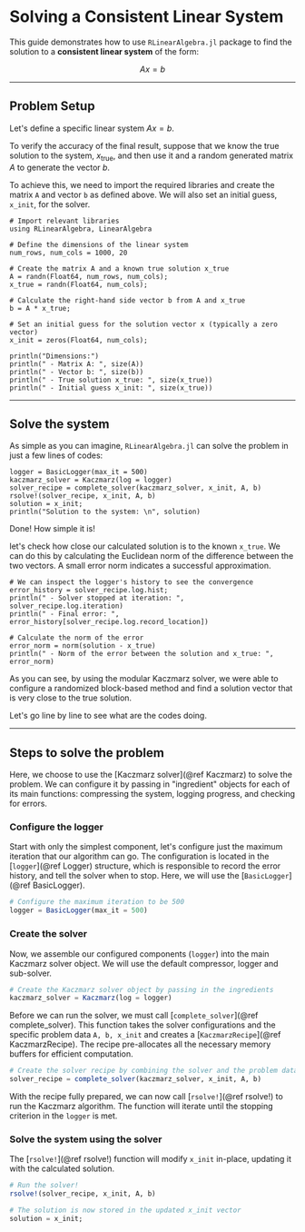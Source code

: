 # Solving a Consistent Linear System

This guide demonstrates how to use `RLinearAlgebra.jl` package to find the solution to 
a **consistent linear system** of the form:

$$Ax = b$$

---
## Problem Setup

Let's define a specific linear system $Ax = b$. 

To verify the accuracy of the final result, suppose that we know the true solution 
to the system, $x_{\text{true}}$, and then use it and a random generated 
matrix $A$ to generate the vector $b$.

To achieve this, we need to import the required libraries and create the matrix `A` 
and vector `b` as defined above. 
We will also set an initial guess, `x_init`, for the solver.

```@example ConsistentExample
# Import relevant libraries
using RLinearAlgebra, LinearAlgebra

# Define the dimensions of the linear system
num_rows, num_cols = 1000, 20

# Create the matrix A and a known true solution x_true
A = randn(Float64, num_rows, num_cols);
x_true = randn(Float64, num_cols);

# Calculate the right-hand side vector b from A and x_true
b = A * x_true;

# Set an initial guess for the solution vector x (typically a zero vector)
x_init = zeros(Float64, num_cols);

println("Dimensions:")
println(" - Matrix A: ", size(A))
println(" - Vector b: ", size(b))
println(" - True solution x_true: ", size(x_true))
println(" - Initial guess x_init: ", size(x_true))
```

---
## Solve the system

As simple as you can imagine, `RLinearAlgebra.jl` can solve the problem in just a 
few lines of codes:

```@example ConsistentExample
logger = BasicLogger(max_it = 500)
kaczmarz_solver = Kaczmarz(log = logger)
solver_recipe = complete_solver(kaczmarz_solver, x_init, A, b)
rsolve!(solver_recipe, x_init, A, b)
solution = x_init;
println("Solution to the system: \n", solution)
```
Done! How simple it is!

let's check how close our calculated solution is to the known `x_true`. 
We can do this by calculating the Euclidean norm of the difference between the two vectors. 
A small error norm indicates a successful approximation.

```@example ConsistentExample
# We can inspect the logger's history to see the convergence
error_history = solver_recipe.log.hist;
println(" - Solver stopped at iteration: ", solver_recipe.log.iteration)
println(" - Final error: ", error_history[solver_recipe.log.record_location])

# Calculate the norm of the error
error_norm = norm(solution - x_true)
println(" - Norm of the error between the solution and x_true: ", error_norm)
```
As you can see, by using the modular Kaczmarz solver, we were able to configure a 
randomized block-based method and find a solution vector that is very close to 
the true solution. 

Let's go line by line to see what are the codes doing.

---
## Steps to solve the problem

Here, we choose to use the [Kaczmarz solver](@ref Kaczmarz) to solve the problem. 
We can configure it by passing in "ingredient" objects for each of its main functions:
 compressing the system, logging progress, and checking for errors.


### Configure the logger

Start with only the simplest component, let's configure just the maximum iteration that 
our algorithm can go. The configuration is located in the [`logger`](@ref Logger)
structure, which is responsible to record the error history, and tell the 
solver when to stop. 
Here, we will use the [`BasicLogger`](@ref BasicLogger).

```julia
# Configure the maximum iteration to be 500
logger = BasicLogger(max_it = 500)
```

### Create the solver

Now, we assemble our configured components (`logger`) into the main 
Kaczmarz solver object. 
We will use the default compressor, logger and sub-solver.

```julia
# Create the Kaczmarz solver object by passing in the ingredients
kaczmarz_solver = Kaczmarz(log = logger)
```

Before we can run the solver, we must call [`complete_solver`](@ref complete_solver). 
This function takes the solver configurations and the specific problem data `A, b, x_init` 
and creates a [`KaczmarzRecipe`](@ref KaczmarzRecipe). 
The recipe pre-allocates all the necessary memory buffers for efficient computation.

```julia
# Create the solver recipe by combining the solver and the problem data
solver_recipe = complete_solver(kaczmarz_solver, x_init, A, b)
```

With the recipe fully prepared, we can now call [`rsolve!`](@ref rsolve!) to run the Kaczmarz algorithm.
The function will iterate until the stopping criterion in the `logger` is met.

### Solve the system using the solver

The [`rsolve!`](@ref rsolve!) function will modify `x_init` in-place, updating it with the 
calculated solution.

```julia
# Run the solver!
rsolve!(solver_recipe, x_init, A, b)

# The solution is now stored in the updated x_init vector
solution = x_init;
```


